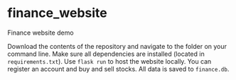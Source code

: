 # finance_website
Finance website demo

Download the contents of the repository and navigate to the folder on your command line. Make sure all dependencies are installed (located in `requirements.txt`). Use `flask run` to host the website locally. You can register an account and buy and sell stocks. All data is saved to `finance.db`.
